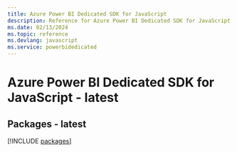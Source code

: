 ```yaml
---
title: Azure Power BI Dedicated SDK for JavaScript
description: Reference for Azure Power BI Dedicated SDK for JavaScript
ms.date: 02/13/2024
ms.topic: reference
ms.devlang: javascript
ms.service: powerbidedicated
---
```

# Azure Power BI Dedicated SDK for JavaScript - latest
## Packages - latest
[!INCLUDE [packages](power-bi-dedicated-index.md)]
